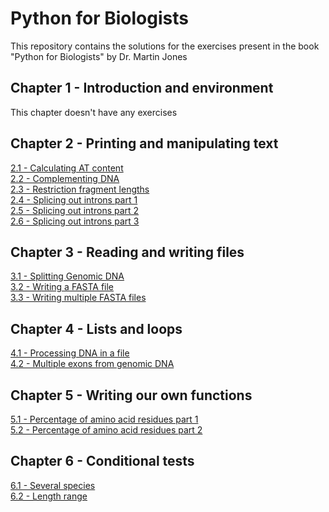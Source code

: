 # Python for Biologists

This repository contains the solutions for the exercises present in the book "Python for Biologists" by Dr. Martin Jones

## Chapter 1 - Introduction and environment
This chapter doesn't have any exercises

## Chapter 2 - Printing and manipulating text
[2.1 - Calculating AT content](https://github.com/giuseppedebiase/python-for-biologists/blob/main/2.1_Calculating_AT_content.py)  
[2.2 - Complementing DNA](https://github.com/giuseppedebiase/python-for-biologists/blob/main/2.2_Complementing_DNA.py)  
[2.3 - Restriction fragment lengths](https://github.com/giuseppedebiase/python-for-biologists/blob/main/2.3_Restriction_fragment_lengths.py)  
[2.4 - Splicing out introns part 1](https://github.com/giuseppedebiase/python-for-biologists/blob/main/2.4_Splicing_out_introns_1.py)  
[2.5 - Splicing out introns part 2](https://github.com/giuseppedebiase/python-for-biologists/blob/main/2.5_Splicing_out_introns_2.py)  
[2.6 - Splicing out introns part 3](https://github.com/giuseppedebiase/python-for-biologists/blob/main/2.6_Splicing_out_introns_3.py)  

## Chapter 3 - Reading and writing files
[3.1 - Splitting Genomic DNA](https://github.com/giuseppedebiase/python-for-biologists/tree/main/3.1_Splitting_genomic_DNA)  
[3.2 - Writing a FASTA file](https://github.com/giuseppedebiase/python-for-biologists/blob/main/3.2_Writing_a_FASTA_file.py)  
[3.3 - Writing multiple FASTA files](https://github.com/giuseppedebiase/python-for-biologists/blob/main/3.3_Writing_multiple_FASTA_files.py)

## Chapter 4 - Lists and loops
[4.1 - Processing DNA in a file](https://github.com/giuseppedebiase/python-for-biologists/tree/main/4.1_Processing_DNA_in_a_file)  
[4.2 - Multiple exons from genomic DNA](https://github.com/giuseppedebiase/python-for-biologists/tree/main/4.2_Multiple_exons_from_genomic_DNA)

## Chapter 5 - Writing our own functions
[5.1 - Percentage of amino acid residues part 1](https://github.com/giuseppedebiase/python-for-biologists/blob/main/5.1_Percentage_of_amino_acid_residues_1.py)  
[5.2 - Percentage of amino acid residues part 2](https://github.com/giuseppedebiase/python-for-biologists/blob/main/5.2_Percentage_of_amino_acid_residues_2.py)

## Chapter 6 - Conditional tests
[6.1 - Several species](https://github.com/giuseppedebiase/python-for-biologists/tree/main/6.1_Several_species)  
[6.2 - Length range](https://github.com/giuseppedebiase/python-for-biologists/tree/main/6.2_Length_range)
